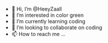 - 👋 Hi, I’m @HeeyZaall
- 👀 I’m interested in color green 
- 🌱 I’m currently learning coding
- 💞️ I’m looking to collaborate on coding
- 📫 How to reach me ...

<!---
HeeyZaall/HeeyZaall is a ✨ special ✨ repository because its `README.md` (this file) appears on your GitHub profile.
You can click the Preview link to take a look at your changes.
--->
